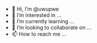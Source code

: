 - 👋 Hi, I’m @uwupwe
- 👀 I’m interested in ...
- 🌱 I’m currently learning ...
- 💞️ I’m looking to collaborate on ...
- 📫 How to reach me ...

<!---
uwupwe/uwupwe is a ✨ special ✨ repository because its `README.md` (this file) appears on your GitHub profile.
You can click the Preview link to take a look at your changes.
--->
